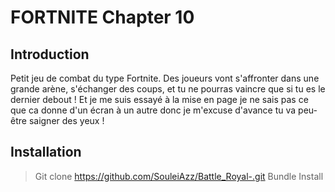 # FORTNITE Chapter 10 

## Introduction

Petit jeu de combat du type Fortnite. Des joueurs vont s'affronter dans une grande arène, s'échanger des coups, et tu ne pourras vaincre que si tu es le dernier debout ! 
Et je me suis essayé à la mise en page je ne sais pas ce que ca donne d'un écran à un autre donc je m'excuse d'avance tu va peu-être saigner des yeux ! 


## Installation

> Git clone https://github.com/SouleiAzz/Battle_Royal-.git
> Bundle Install 
